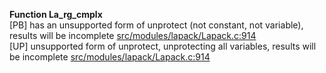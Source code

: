   
__Function La_rg_cmplx__  
  [PB] has an unsupported form of unprotect (not constant, not variable), results will be incomplete [src/modules/lapack/Lapack.c:914](https://github.com/wch/r-source/blob/a0b46037584aa446d22fa57242646c1dd9af3f76/src/modules/lapack/Lapack.c/#L914)  
  [UP] unsupported form of unprotect, unprotecting all variables, results will be incomplete [src/modules/lapack/Lapack.c:914](https://github.com/wch/r-source/blob/a0b46037584aa446d22fa57242646c1dd9af3f76/src/modules/lapack/Lapack.c/#L914)  
